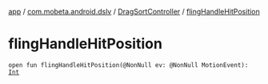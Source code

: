 [app](../../index.md) / [com.mobeta.android.dslv](../index.md) / [DragSortController](index.md) / [flingHandleHitPosition](.)

# flingHandleHitPosition

`open fun flingHandleHitPosition(@NonNull ev: @NonNull MotionEvent): `[`Int`](https://kotlinlang.org/api/latest/jvm/stdlib/kotlin/-int/index.html)